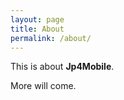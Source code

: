 ```yaml
---
layout: page
title: About
permalink: /about/
---
```


This is about **Jp4Mobile**.

More will come.

